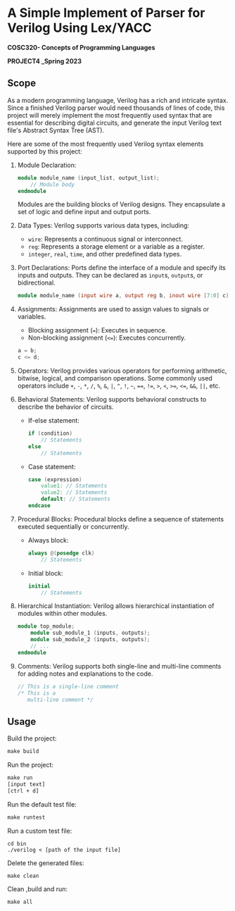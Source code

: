 # A Simple Implement of Parser for Verilog Using Lex/YACC

**COSC320- Concepts of Programming Languages**

**PROJECT4 _Spring 2023**



## Scope

As a modern programming language, Verilog has a rich and intricate syntax. Since a finished Verilog parser would need thousands of lines of code, this project will merely implement the most frequently used syntax that are essential for describing digital circuits, and generate the input Verilog text file's Abstract Syntax Tree (AST).

Here are some of the most frequently used Verilog syntax elements supported by this project:

1. Module Declaration:

   ```verilog
   module module_name (input_list, output_list);
       // Module body
   endmodule
   ```

   Modules are the building blocks of Verilog designs. They encapsulate a set of logic and define input and output ports.

2. Data Types:
   Verilog supports various data types, including:

   - `wire`: Represents a continuous signal or interconnect.
   - `reg`: Represents a storage element or a variable as a register.
   - `integer`, `real`, `time`, and other predefined data types.

3. Port Declarations:
   Ports define the interface of a module and specify its inputs and outputs. They can be declared as `input`s, `output`s, or bidirectional.

   ```verilog
   module module_name (input wire a, output reg b, inout wire [7:0] c);
   ```

4. Assignments:
   Assignments are used to assign values to signals or variables.

   - Blocking assignment (`=`): Executes in sequence.
   - Non-blocking assignment (`<=`): Executes concurrently.

   ```verilog
   a = b;
   c <= d;
   ```

5. Operators:
   Verilog provides various operators for performing arithmetic, bitwise, logical, and comparison operations. Some commonly used operators include `+`, `-`, `*`, `/`, `%`, `&`, `|`, `^`, `!`, `~`, `==`, `!=`, `>`, `<`, `>=`, `<=`, `&&`, `||`, etc.

6. Behavioral Statements:
   Verilog supports behavioral constructs to describe the behavior of circuits.

   - If-else statement:

     ```verilog
     if (condition)
         // Statements
     else
         // Statements
     ```

   - Case statement:

     ```verilog
     case (expression)
         value1: // Statements
         value2: // Statements
         default: // Statements
     endcase
     ```

7. Procedural Blocks:
   Procedural blocks define a sequence of statements executed sequentially or concurrently.

   - Always block:

     ```verilog
     always @(posedge clk)
         // Statements
     ```

   - Initial block:

     ```verilog
     initial
         // Statements
     ```

8. Hierarchical Instantiation:
   Verilog allows hierarchical instantiation of modules within other modules.

   ```verilog
   module top_module;
       module sub_module_1 (inputs, outputs);
       module sub_module_2 (inputs, outputs);
       // ...
   endmodule
   ```

9. Comments:
   Verilog supports both single-line and multi-line comments for adding notes and explanations to the code.

   ```verilog
   // This is a single-line comment
   /* This is a
      multi-line comment */
   ```



## Usage

Build the project:

```makefile
make build
```

Run the project:

```makefile
make run
[input text]
[ctrl + d]
```

Run the default test file:

```makefile
make runtest
```

Run a custom test file:

````shell
cd bin
./verilog < [path of the input file]
````

Delete the generated files:

```makefile
make clean
```

Clean ,build and run:

```makefile
make all
```

